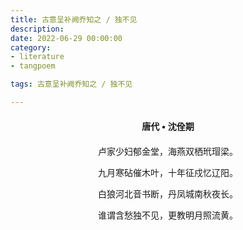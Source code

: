 ```yaml
---
title: 古意呈补阙乔知之 / 独不见
description:
date: 2022-06-29 00:00:00
category:
- literature
- tangpoem

tags: 古意呈补阙乔知之 / 独不见

---
```


<div id="poem-author">
唐代 • 沈佺期
</div>
<div id="poem-body">
<p class="poem-paragraph">卢家少妇郁金堂，海燕双栖玳瑁梁。</p>
<p class="poem-paragraph">九月寒砧催木叶，十年征戍忆辽阳。</p>
<p class="poem-paragraph">白狼河北音书断，丹凤城南秋夜长。</p>
<p class="poem-paragraph">谁谓含愁独不见，更教明月照流黄。</p>

</div>

<style>

#poem-author {
    width: 100%;
    text-align: center;
    margin: 20px 0;
    font-weight: bold;
}
#poem-body {
    width: 100%;
    text-align: center;
}
.poem-paragraph {
    font-family: "仿宋"
}

</style>